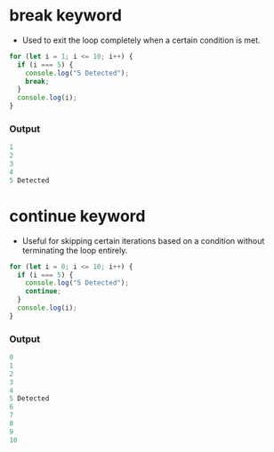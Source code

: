 # break keyword
- Used to exit the loop completely when a certain condition is met.

```javascript
for (let i = 1; i <= 10; i++) {
  if (i === 5) {
    console.log("5 Detected");
    break;
  }
  console.log(i);
}
```

### Output
```javascript
1
2
3
4
5 Detected
```

# continue keyword
- Useful for skipping certain iterations based on a condition without terminating the loop entirely.

```javascript
for (let i = 0; i <= 10; i++) {
  if (i === 5) {
    console.log("5 Detected");
    continue;
  }
  console.log(i);
}
```

### Output
```javascript
0
1
2
3
4
5 Detected
6
7
8
9
10  
```